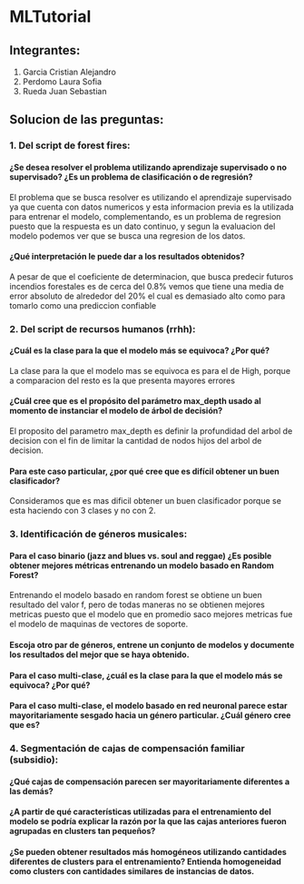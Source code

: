 # MLTutorial

## Integrantes:

1. Garcia Cristian Alejandro
2. Perdomo Laura Sofia
3. Rueda Juan Sebastian

## Solucion de las preguntas:
### 1. Del script de forest fires:
#### ¿Se desea resolver el problema utilizando aprendizaje supervisado o no supervisado? ¿Es un problema de clasificación o de regresión?
El problema que se busca resolver es utilizando el aprendizaje supervisado ya que cuenta con datos numericos y esta informacion previa es la utilizada para entrenar el modelo, complementando, es un problema de regresion puesto que la respuesta es un dato continuo, y segun la evaluacion del modelo podemos ver que se busca una regresion de los datos.
#### ¿Qué interpretación le puede dar a los resultados obtenidos?
A pesar de que el coeficiente de determinacion, que busca predecir futuros incendios forestales es de cerca del 0.8% vemos que tiene una media de error absoluto de alrededor del 20% el cual es demasiado alto como para tomarlo como una prediccion confiable

### 2. Del script de recursos humanos (rrhh):
#### ¿Cuál es la clase para la que el modelo más se equivoca? ¿Por qué?
La clase para la que el modelo mas se equivoca es para el de High, porque a comparacion del resto es la que presenta mayores errores
#### ¿Cuál cree que es el propósito del parámetro max_depth usado al momento de instanciar el modelo de árbol de decisión?
El proposito del parametro max_depth es definir la profundidad del arbol de decision con el fin de limitar la cantidad de nodos hijos del arbol de decision.
#### Para este caso particular, ¿por qué cree que es difícil obtener un buen clasificador?
Consideramos que es mas dificil obtener un buen clasificador porque se esta haciendo con 3 clases y no con 2.

### 3. Identificación de géneros musicales:
#### Para el caso binario (jazz and blues vs. soul and reggae) ¿Es posible obtener mejores métricas entrenando un modelo basado en Random Forest?
Entrenando el modelo basado en random forest se obtiene un buen resultado del valor f, pero de todas maneras no se obtienen mejores metricas puesto que el modelo que en promedio saco mejores metricas fue el modelo de maquinas de vectores de soporte.
#### Escoja otro par de géneros, entrene un conjunto de modelos y documente los resultados del mejor que se haya obtenido.
#### Para el caso multi-clase, ¿cuál es la clase para la que el modelo más se equivoca? ¿Por qué?
#### Para el caso multi-clase, el modelo basado en red neuronal parece estar mayoritariamente sesgado hacia un género particular. ¿Cuál género cree que es?


### 4. Segmentación de cajas de compensación familiar (subsidio):
#### ¿Qué cajas de compensación parecen ser mayoritariamente diferentes a las demás?
#### ¿A partir de qué características utilizadas para el entrenamiento del modelo se podría explicar la razón por la que las cajas anteriores fueron agrupadas en clusters tan pequeños?
#### ¿Se pueden obtener resultados más homogéneos utilizando cantidades diferentes de clusters para el entrenamiento? Entienda homogeneidad como clusters con cantidades similares de instancias de datos.
